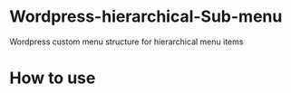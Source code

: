 # Wordpress-hierarchical-Sub-menu

Wordpress custom menu structure for hierarchical menu items
# How to use

<?php
    $menu_items = wp_get_nav_menu_items('Your Menu Name');
    $hierarchical_menu = get_menu_array($menu_items);
?>
